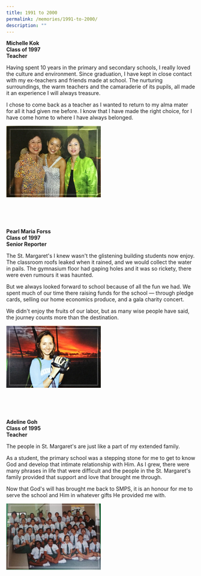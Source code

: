 ```yaml
---
title: 1991 to 2000
permalink: /memories/1991-to-2000/
description: ""
---
```

**Michelle Kok  <br> Class of 1997 <br> Teacher**

Having spent 10 years in the primary and secondary schools, I really loved the culture and environment. Since graduation, I have kept in close contact with my ex-teachers and friends made at school. The nurturing surroundings, the warm teachers and the camaraderie of its pupils, all made it an experience I will always treasure. 

I chose to come back as a teacher as I wanted to return to my alma mater for all it had given me before. I know that I have made the right choice, for I have come home to where I have always belonged.

<img style="width:50%" src="/images/Michelle%20Kok%201.jpg"/>

<br><br><br>

**Pearl Maria Forss  <br> Class of 1997 <br> Senior Reporter**

The St. Margaret's I knew wasn't the glistening building students now enjoy. The classroom roofs leaked when it rained, and we would collect the water in pails. The gymnasium floor had gaping holes and it was so rickety, there were even rumours it was haunted.

But we always looked forward to school because of all the fun we had. We spent much of our time there raising funds for the school — through pledge cards, selling our home economics produce, and a gala charity concert.

We didn't enjoy the fruits of our labor, but as many wise people have said, the journey counts more than the destination.

<img style="width:50%" src="/images/Pearl%20Maria%20Forss%201.jpg"/>

<br><br><br>

**Adeline Goh <br> Class of 1995 <br> Teacher**

The people in St. Margaret's are just like a part of my extended family. 

As a student, the primary school was a stepping stone for me to get to know God and develop that intimate relationship with Him. As I grew, there were many phrases in life that were difficult and the people in the St. Margaret's family provided that support and love that brought me through. 

Now that God's will has brought me back to SMPS, it is an honour for me to serve the school and Him in whatever gifts He provided me with.

<img style="width:50%" src="/images/Adeline%20Goh%201.png"/>
